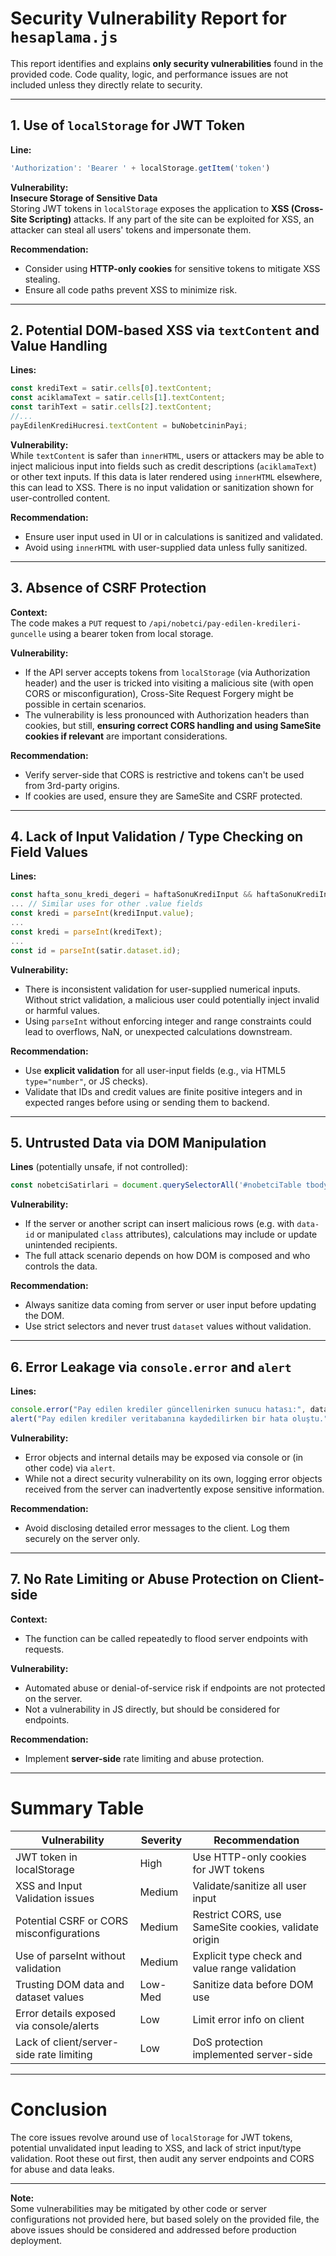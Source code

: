 # Security Vulnerability Report for `hesaplama.js`

This report identifies and explains **only security vulnerabilities** found in the provided code. Code quality, logic, and performance issues are not included unless they directly relate to security.

---

## 1. Use of `localStorage` for JWT Token

**Line:**
```js
'Authorization': 'Bearer ' + localStorage.getItem('token')
```

**Vulnerability:**  
**Insecure Storage of Sensitive Data**  
Storing JWT tokens in `localStorage` exposes the application to **XSS (Cross-Site Scripting)** attacks. If any part of the site can be exploited for XSS, an attacker can steal all users' tokens and impersonate them.

**Recommendation:**  
- Consider using **HTTP-only cookies** for sensitive tokens to mitigate XSS stealing.
- Ensure all code paths prevent XSS to minimize risk.

---

## 2. Potential DOM-based XSS via `textContent` and Value Handling

**Lines:**
```js
const krediText = satir.cells[0].textContent;
const aciklamaText = satir.cells[1].textContent; 
const tarihText = satir.cells[2].textContent; 
//...
payEdilenKrediHucresi.textContent = buNobetcininPayi;
```

**Vulnerability:**  
While `textContent` is safer than `innerHTML`, users or attackers may be able to inject malicious input into fields such as credit descriptions (`aciklamaText`) or other text inputs. If this data is later rendered using `innerHTML` elsewhere, this can lead to XSS. There is no input validation or sanitization shown for user-controlled content.

**Recommendation:**  
- Ensure user input used in UI or in calculations is sanitized and validated.
- Avoid using `innerHTML` with user-supplied data unless fully sanitized.

---

## 3. Absence of CSRF Protection

**Context:**  
The code makes a `PUT` request to `/api/nobetci/pay-edilen-kredileri-guncelle` using a bearer token from local storage.

**Vulnerability:**  
- If the API server accepts tokens from `localStorage` (via Authorization header) and the user is tricked into visiting a malicious site (with open CORS or misconfiguration), Cross-Site Request Forgery might be possible in certain scenarios.
- The vulnerability is less pronounced with Authorization headers than cookies, but still, **ensuring correct CORS handling and using SameSite cookies if relevant** are important considerations.

**Recommendation:**  
- Verify server-side that CORS is restrictive and tokens can't be used from 3rd-party origins.
- If cookies are used, ensure they are SameSite and CSRF protected.

---

## 4. Lack of Input Validation / Type Checking on Field Values

**Lines:**
```js
const hafta_sonu_kredi_degeri = haftaSonuKrediInput && haftaSonuKrediInput.value !== "" ? parseInt(haftaSonuKrediInput.value) : 0;
... // Similar uses for other .value fields
const kredi = parseInt(krediInput.value);
...
const kredi = parseInt(krediText);
...
const id = parseInt(satir.dataset.id);
```

**Vulnerability:**  
- There is inconsistent validation for user-supplied numerical inputs. Without strict validation, a malicious user could potentially inject invalid or harmful values.
- Using `parseInt` without enforcing integer and range constraints could lead to overflows, NaN, or unexpected calculations downstream.

**Recommendation:**  
- Use **explicit validation** for all user-input fields (e.g., via HTML5 `type="number"`, or JS checks).
- Validate that IDs and credit values are finite positive integers and in expected ranges before using or sending them to backend.

---

## 5. Untrusted Data via DOM Manipulation

**Lines** (potentially unsafe, if not controlled):
```js
const nobetciSatirlari = document.querySelectorAll('#nobetciTable tbody tr');
```

**Vulnerability:**  
- If the server or another script can insert malicious rows (e.g. with `data-id` or manipulated `class` attributes), calculations may include or update unintended recipients.
- The full attack scenario depends on how DOM is composed and who controls the data.

**Recommendation:**  
- Always sanitize data coming from server or user input before updating the DOM.
- Use strict selectors and never trust `dataset` values without validation.

---

## 6. Error Leakage via `console.error` and `alert`

**Lines:**
```js
console.error("Pay edilen krediler güncellenirken sunucu hatası:", data.error || response.status);
alert("Pay edilen krediler veritabanına kaydedilirken bir hata oluştu.");
```

**Vulnerability:**  
- Error objects and internal details may be exposed via console or (in other code) via `alert`.
- While not a direct security vulnerability on its own, logging error objects received from the server can inadvertently expose sensitive information.

**Recommendation:**  
- Avoid disclosing detailed error messages to the client. Log them securely on the server only.

---

## 7. No Rate Limiting or Abuse Protection on Client-side

**Context:**  
- The function can be called repeatedly to flood server endpoints with requests.

**Vulnerability:**  
- Automated abuse or denial-of-service risk if endpoints are not protected on the server.
- Not a vulnerability in JS directly, but should be considered for endpoints.

**Recommendation:**  
- Implement **server-side** rate limiting and abuse protection.

---

# Summary Table

| Vulnerability                                         | Severity | Recommendation                                    |
|------------------------------------------------------|----------|---------------------------------------------------|
| JWT token in localStorage                            | High     | Use HTTP-only cookies for JWT tokens              |
| XSS and Input Validation issues                      | Medium   | Validate/sanitize all user input                  |
| Potential CSRF or CORS misconfigurations             | Medium   | Restrict CORS, use SameSite cookies, validate origin |
| Use of parseInt without validation                   | Medium   | Explicit type check and value range validation    |
| Trusting DOM data and dataset values                 | Low-Med  | Sanitize data before DOM use                      |
| Error details exposed via console/alerts             | Low      | Limit error info on client                        |
| Lack of client/server-side rate limiting             | Low      | DoS protection implemented server-side            |

---

# Conclusion

The core issues revolve around use of `localStorage` for JWT tokens, potential unvalidated input leading to XSS, and lack of strict input/type validation. Root these out first, then audit any server endpoints and CORS for abuse and data leaks.

---

**Note:**  
Some vulnerabilities may be mitigated by other code or server configurations not provided here, but based solely on the provided file, the above issues should be considered and addressed before production deployment.